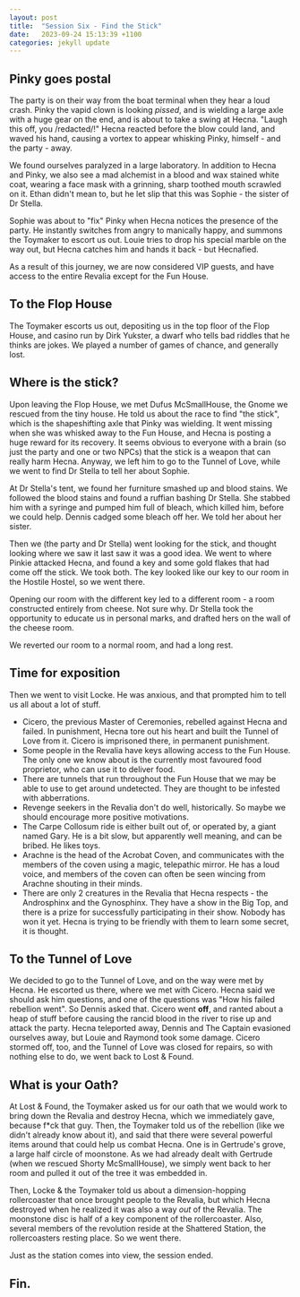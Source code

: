 ```yaml
---
layout: post
title:  "Session Six - Find the Stick"
date:   2023-09-24 15:13:39 +1100
categories: jekyll update
---
```

## Pinky goes postal

The party is on their way from the boat terminal when they hear a loud crash. Pinky the vapid clown is looking <i>pissed</i>, and is wielding a large axle with a huge gear on the end, and is about to take a swing at Hecna. "Laugh this off, you /redacted/!" Hecna reacted before the blow could land, and waved his hand, causing a vortex to appear whisking Pinky, himself - and the party - away.

We found ourselves paralyzed in a large laboratory. In addition to Hecna and Pinky, we also see a mad alchemist in a blood and wax stained white coat, wearing a face mask with a grinning, sharp toothed mouth scrawled on it. Ethan didn't mean to, but he let slip that this was Sophie - the sister of Dr Stella.

Sophie was about to "fix" Pinky when Hecna notices the presence of the party. He instantly switches from angry to manically happy, and summons the Toymaker to escort us out. Louie tries to drop his special marble on the way out, but Hecna catches him and hands it back - but Hecnafied.

As a result of this journey, we are now considered VIP guests, and have access to the entire Revalia except for the Fun House.

## To the Flop House

The Toymaker escorts us out, depositing us in the top floor of the Flop House, and casino run by Dirk Yukster, a dwarf who tells bad riddles that he thinks are jokes. We played a number of games of chance, and generally lost.

## Where is the stick?

Upon leaving the Flop House, we met Dufus McSmallHouse, the Gnome we rescued from the tiny house. He told us about the race to find "the stick", which is the shapeshifting axle that Pinky was wielding. It went missing when she was whisked away to the Fun House, and Hecna is posting a huge reward for its recovery. It seems obvious to everyone with a brain (so just the party and one or two NPCs) that the stick is a weapon that can really harm Hecna. Anyway, we left him to go to the Tunnel of Love, while we went to find Dr Stella to tell her about Sophie.

At Dr Stella's tent, we found her furniture smashed up and blood stains. We followed the blood stains and found a ruffian bashing Dr Stella. She stabbed him with a syringe and pumped him full of bleach, which killed him, before we could help. Dennis cadged some bleach off her. We told her about her sister.

Then we (the party and Dr Stella) went looking for the stick, and thought looking where we saw it last saw it was a good idea. We went to where Pinkie attacked Hecna, and found a key and some gold flakes that had come off the stick. We took both. The key looked like our key to our room in the Hostile Hostel, so we went there.

Opening our room with the different key led to a different room - a room constructed entirely from cheese. Not sure why. Dr Stella took the opportunity to educate us in personal marks, and drafted hers on the wall of the cheese room.

We reverted our room to a normal room, and had a long rest.

## Time for exposition

Then we went to visit Locke. He was anxious, and that prompted him to tell us all about a lot of stuff.

* Cicero, the previous Master of Ceremonies, rebelled against Hecna and failed. In punishment, Hecna tore out his heart and built the Tunnel of Love from it. Cicero is imprisoned there, in permanent punishment.
* Some people in the Revalia have keys allowing access to the Fun House. The only one we know about is the currently most favoured food proprietor, who can use it to deliver food.
* There are tunnels that run throughout the Fun House that we may be able to use to get around undetected. They are thought to be infested with abberrations.
* Revenge seekers in the Revalia don't do well, historically. So maybe we should encourage more positive motivations.
* The Carpe Collosum ride is either built out of, or operated by, a giant named Gary. He is a bit slow, but apparently well meaning, and can be bribed. He likes toys.
* Arachne is the head of the Acrobat Coven, and communicates with the members of the coven using a magic, telepathic mirror. He has a loud voice, and members of the coven can often be seen wincing from Arachne shouting in their minds.
* There are only 2 creatures in the Revalia that Hecna respects - the Androsphinx and the Gynosphinx. They have a show in the Big Top, and there is a prize for successfully participating in their show. Nobody has won it yet. Hecna is trying to be friendly with them to learn some secret, it is thought.

## To the Tunnel of Love

We decided to go to the Tunnel of Love, and on the way were met by Hecna. He escorted us there, where we met with Cicero. Hecna said we should ask him questions, and one of the questions was "How his failed rebellion went". So Dennis asked that. Cicero went **off**, and ranted about a heap of stuff before causing the rancid blood in the river to rise up and attack the party. Hecna teleported away, Dennis and The Captain evasioned ourselves away, but Louie and Raymond took some damage. Cicero stormed off, too, and the Tunnel of Love was closed for repairs, so with nothing else to do, we went back to Lost & Found.

## What is your Oath?

At Lost & Found, the Toymaker asked us for our oath that we would work to bring down the Revalia and destroy Hecna, which we immediately gave, because f*ck that guy. Then, the Toymaker told us of the rebellion (like we didn't already know about it), and said that there were several powerful items around that could help us combat Hecna. One is in Gertrude's grove, a large half circle of moonstone. As we had already dealt with Gertrude (when we rescued Shorty McSmallHouse), we simply went back to her room and pulled it out of the tree it was embedded in.

Then, Locke & the Toymaker told us about a dimension-hopping rollercoaster that once brought people to the Revalia, but which Hecna destroyed when he realized it was also a way <i>out</i> of the Revalia. The moonstone disc is half of a key component of the rollercoaster. Also, several members of the revolution reside at the Shattered Station, the rollercoasters resting place. So we went there.

Just as the station comes into view, the session ended.

## Fin.
